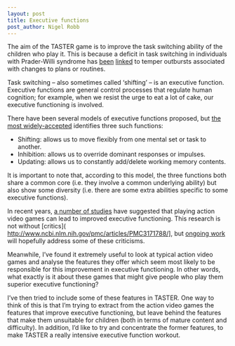 ```yaml
---
layout: post
title: Executive functions
post_author: Nigel Robb
---
```

The aim of the TASTER game is to improve the task switching ability of the children who play it. This is because a deficit in task switching in individuals with Prader-Willi syndrome has [been]( http://onlinelibrary.wiley.com/doi/10.1111/j.1365-2788.2010.01368.x/abstract) [linked]( http://onlinelibrary.wiley.com/doi/10.1111/jir.12010/abstract) to temper outbursts associated with changes to plans or routines.

Task switching – also sometimes called ‘shifting’ – is an executive function. Executive functions are general control processes that regulate human cognition; for example, when we resist the urge to eat a lot of cake, our executive functioning is involved.

There have been several models of executive functions proposed, but [the most widely-accepted]( http://cdp.sagepub.com/content/21/1/8.abstract) identifies three such functions:

* Shifting: allows us to move flexibly from one mental set or task to another.
* Inhibition: allows us to override dominant responses or impulses.
* Updating: allows us to constantly add/delete working memory contents.

It is important to note that, according to this model, the three functions both share a common core (i.e. they involve a common underlying ability) but also show some diversity (i.e. there are some extra abilities specific to some executive functions).

In recent years, [a number of studies](http://link.springer.com/article/10.3758%2Fs13423-013-0418-z) have suggested that playing action video games can lead to improved executive functioning. This research is not without [critics]( http://www.ncbi.nlm.nih.gov/pmc/articles/PMC3171788/], but [ongoing work](http://playiq.com/) will hopefully address some of these criticisms.

Meanwhile, I’ve found it extremely useful to look at typical action video games and analyse the features they offer which seem most likely to be responsible for this improvement in executive functioning. In other words, what exactly is it about these games that might give people who play them superior executive functioning?

I’ve then tried to include some of these features in TASTER. One way to think of this is that I’m trying to extract from the action video games the features that improve executive functioning, but leave behind the features that make them unsuitable for children (both in terms of mature content and difficulty). In addition, I’d like to try and concentrate the former features, to make TASTER a really intensive executive function workout.

